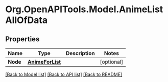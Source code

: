 # Org.OpenAPITools.Model.AnimeListAllOfData

## Properties

Name | Type | Description | Notes
------------ | ------------- | ------------- | -------------
**Node** | [**AnimeForList**](AnimeForList.md) |  | [optional] 

[[Back to Model list]](../../README.md#documentation-for-models) [[Back to API list]](../../README.md#documentation-for-api-endpoints) [[Back to README]](../../README.md)

